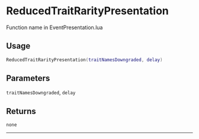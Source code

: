 # ReducedTraitRarityPresentation
Function name in EventPresentation.lua
## Usage
```lua
ReducedTraitRarityPresentation(traitNamesDowngraded, delay)
```
## Parameters
`traitNamesDowngraded`, `delay`
## Returns
`none`

---